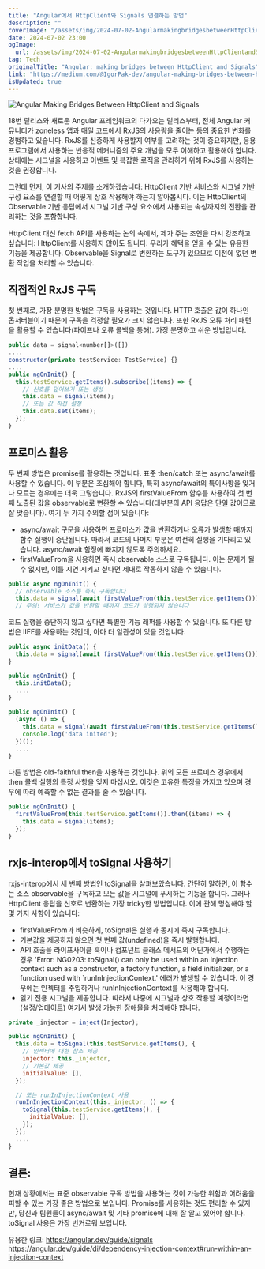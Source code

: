```yaml
---
title: "Angular에서 HttpClient와 Signals 연결하는 방법"
description: ""
coverImage: "/assets/img/2024-07-02-AngularmakingbridgesbetweenHttpClientandSignals_0.png"
date: 2024-07-02 23:00
ogImage:
  url: /assets/img/2024-07-02-AngularmakingbridgesbetweenHttpClientandSignals_0.png
tag: Tech
originalTitle: "Angular: making bridges between HttpClient and Signals"
link: "https://medium.com/@IgorPak-dev/angular-making-bridges-between-httpclient-and-signals-a7a50c15ad9b"
isUpdated: true
---
```


![Angular Making Bridges Between HttpClient and Signals](/assets/img/2024-07-02-AngularmakingbridgesbetweenHttpClientandSignals_0.png)

18번 릴리스와 새로운 Angular 프레임워크의 다가오는 릴리스부터, 전체 Angular 커뮤니티가 zoneless 앱과 매일 코드에서 RxJS의 사용량을 줄이는 등의 중요한 변화를 경험하고 있습니다. RxJS를 신중하게 사용할지 여부를 고려하는 것이 중요하지만, 응용 프로그램에서 사용하는 반응적 메커니즘의 주요 개념을 모두 이해하고 활용해야 합니다. 상태에는 시그널을 사용하고 이벤트 및 복잡한 로직을 관리하기 위해 RxJS를 사용하는 것을 권장합니다.

그런데 먼저, 이 기사의 주제를 소개하겠습니다: HttpClient 기반 서비스와 시그널 기반 구성 요소를 연결할 때 어떻게 상호 작용해야 하는지 알아봅시다. 이는 HttpClient의 Observable 기반 응답에서 시그널 기반 구성 요소에서 사용되는 속성까지의 전환을 관리하는 것을 포함합니다.

HttpClient 대신 fetch API를 사용하는 논의 속에서, 제가 주는 조언을 다시 강조하고 싶습니다: HttpClient를 사용하지 않아도 됩니다. 우리가 혜택을 얻을 수 있는 유용한 기능을 제공합니다. Observable을 Signal로 변환하는 도구가 있으므로 이전에 없던 변환 작업을 처리할 수 있습니다.

<!-- cozy-coder - 수평 -->

<ins class="adsbygoogle"
     style="display:block"
     data-ad-client="ca-pub-4877378276818686"
     data-ad-slot="1107185301"
     data-ad-format="auto"
     data-full-width-responsive="true"></ins>

<script>
     (adsbygoogle = window.adsbygoogle || []).push({});
</script>

## 직접적인 RxJS 구독

첫 번째로, 가장 분명한 방법은 구독을 사용하는 것입니다. HTTP 호출은 값이 하나인 옵저버블이기 때문에 구독을 걱정할 필요가 크지 않습니다. 또한 RxJS 오류 처리 패턴을 활용할 수 있습니다(파이프나 오류 콜백을 통해). 가장 분명하고 쉬운 방법입니다.

```js
public data = signal<number[]>([])
....
constructor(private testService: TestService) {}
....
public ngOnInit() {
  this.testService.getItems().subscribe((items) => {
    // 신호를 덮어쓰기 또는 생성
    this.data = signal(items);
    // 또는 값 직접 설정
    this.data.set(items);
  });
}
```

## 프로미스 활용

<!-- cozy-coder - 수평 -->

<ins class="adsbygoogle"
     style="display:block"
     data-ad-client="ca-pub-4877378276818686"
     data-ad-slot="1107185301"
     data-ad-format="auto"
     data-full-width-responsive="true"></ins>

<script>
     (adsbygoogle = window.adsbygoogle || []).push({});
</script>

두 번째 방법은 promise를 활용하는 것입니다. 표준 then/catch 또는 async/await를 사용할 수 있습니다. 이 부분은 조심해야 합니다, 특히 async/await의 특이사항을 잊거나 모르는 경우에는 더욱 그렇습니다. RxJS의 firstValueFrom 함수를 사용하여 첫 번째 노출된 값을 observable로 변환할 수 있습니다(대부분의 API 응답은 단일 값이므로 잘 맞습니다). 여기 두 가지 주의할 점이 있습니다:

- async/await 구문을 사용하면 프로미스가 값을 반환하거나 오류가 발생할 때까지 함수 실행이 중단됩니다. 따라서 코드의 나머지 부분은 여전히 실행을 기다리고 있습니다. async/await 함정에 빠지지 않도록 주의하세요.
- firstValueFrom을 사용하면 즉시 observable 소스로 구독됩니다. 이는 문제가 될 수 없지만, 이를 지연 시키고 싶다면 제대로 작동하지 않을 수 있습니다.

```js
public async ngOnInit() {
  // observable 소스를 즉시 구독합니다
  this.data = signal(await firstValueFrom(this.testService.getItems()));
  // 주의! 서비스가 값을 반환할 때까지 코드가 실행되지 않습니다
```

코드 실행을 중단하지 않고 싶다면 특별한 기능 래퍼를 사용할 수 있습니다. 또 다른 방법은 IIFE를 사용하는 것인데, 아마 더 일관성이 있을 것입니다.

<!-- cozy-coder - 수평 -->

<ins class="adsbygoogle"
     style="display:block"
     data-ad-client="ca-pub-4877378276818686"
     data-ad-slot="1107185301"
     data-ad-format="auto"
     data-full-width-responsive="true"></ins>

<script>
     (adsbygoogle = window.adsbygoogle || []).push({});
</script>

```js
public async initData() {
  this.data = signal(await firstValueFrom(this.testService.getItems()));
}

public ngOnInit() {
  this.initData();
  ....
}
```

```js
public ngOnInit() {
  (async () => {
    this.data = signal(await firstValueFrom(this.testService.getItems()));
    console.log('data inited');
  })();
  ....
}
```

다른 방법은 old-faithful then을 사용하는 것입니다. 위의 모든 프로미스 경우에서 then 콜백 실행의 특정 사항을 잊지 마십시오. 이것은 고유한 특징을 가지고 있으며 경우에 따라 예측할 수 없는 결과를 줄 수 있습니다.

```js
public ngOnInit() {
  firstValueFrom(this.testService.getItems()).then((items) => {
    this.data = signal(items);
  });
}
```

<!-- cozy-coder - 수평 -->

<ins class="adsbygoogle"
     style="display:block"
     data-ad-client="ca-pub-4877378276818686"
     data-ad-slot="1107185301"
     data-ad-format="auto"
     data-full-width-responsive="true"></ins>

<script>
     (adsbygoogle = window.adsbygoogle || []).push({});
</script>

## rxjs-interop에서 toSignal 사용하기

rxjs-interop에서 세 번째 방법인 toSignal을 살펴보았습니다. 간단히 말하면, 이 함수는 소스 observable을 구독하고 모든 값을 시그널에 푸시하는 기능을 합니다. 그러나 HttpClient 응답을 신호로 변환하는 가장 tricky한 방법입니다. 이에 관해 명심해야 할 몇 가지 사항이 있습니다:

- firstValueFrom과 비슷하게, toSignal은 실행과 동시에 즉시 구독합니다.
- 기본값을 제공하지 않으면 첫 번째 값(undefined)을 즉시 발행합니다.
- API 호출을 라이프사이클 훅이나 컴포넌트 클래스 메서드의 어딘가에서 수행하는 경우 'Error: NG0203: toSignal() can only be used within an injection context such as a constructor, a factory function, a field initializer, or a function used with `runInInjectionContext.' 에러가 발생할 수 있습니다. 이 경우에는 인젝터를 주입하거나 runInInjectionContext를 사용해야 합니다.
- 읽기 전용 시그널을 제공합니다. 따라서 나중에 시그널과 상호 작용할 예정이라면(설정/업데이트) 여기서 발생 가능한 장애물을 처리해야 합니다.

```js
private _injector = inject(Injector);

public ngOnInit() {
  this.data = toSignal(this.testService.getItems(), {
    // 인젝터에 대한 참조 제공
    injector: this._injector,
    // 기본값 제공
    initialValue: [],
  });

  // 또는 runInInjectionContext 사용
  runInInjectionContext(this._injector, () => {
    toSignal(this.testService.getItems(), {
      initialValue: [],
    });
  });
  ....
}
```

<!-- cozy-coder - 수평 -->

<ins class="adsbygoogle"
     style="display:block"
     data-ad-client="ca-pub-4877378276818686"
     data-ad-slot="1107185301"
     data-ad-format="auto"
     data-full-width-responsive="true"></ins>

<script>
     (adsbygoogle = window.adsbygoogle || []).push({});
</script>

## 결론:

현재 상황에서는 표준 observable 구독 방법을 사용하는 것이 가능한 위험과 어려움을 피할 수 있는 가장 좋은 방법으로 보입니다. Promise를 사용하는 것도 편리할 수 있지만, 당신과 팀원들이 async/await 및 기타 promise에 대해 잘 알고 있어야 합니다. toSignal 사용은 가장 번거로워 보입니다.

유용한 링크:
https://angular.dev/guide/signals
https://angular.dev/guide/di/dependency-injection-context#run-within-an-injection-context
